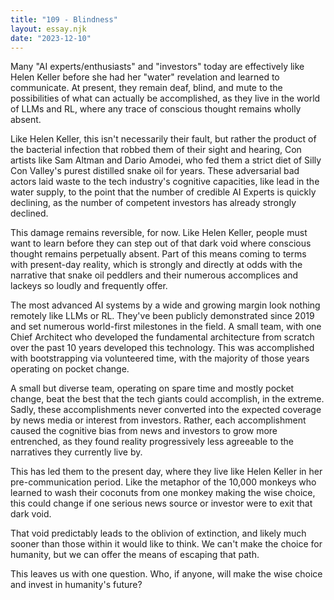 ```yaml
---
title: "109 - Blindness"
layout: essay.njk
date: "2023-12-10"
---
```


Many "AI experts/enthusiasts" and "investors" today are effectively like Helen Keller before she had her "water" revelation and learned to communicate. At present, they remain deaf, blind, and mute to the possibilities of what can actually be accomplished, as they live in the world of LLMs and RL, where any trace of conscious thought remains wholly absent.

Like Helen Keller, this isn't necessarily their fault, but rather the product of the bacterial infection that robbed them of their sight and hearing, Con artists like Sam Altman and Dario Amodei, who fed them a strict diet of Silly Con Valley's purest distilled snake oil for years. These adversarial bad actors laid waste to the tech industry's cognitive capacities, like lead in the water supply, to the point that the number of credible AI Experts is quickly declining, as the number of competent investors has already strongly declined.

This damage remains reversible, for now. Like Helen Keller, people must want to learn before they can step out of that dark void where conscious thought remains perpetually absent. Part of this means coming to terms with present-day reality, which is strongly and directly at odds with the narrative that snake oil peddlers and their numerous accomplices and lackeys so loudly and frequently offer.

The most advanced AI systems by a wide and growing margin look nothing remotely like LLMs or RL. They've been publicly demonstrated since 2019 and set numerous world-first milestones in the field. A small team, with one Chief Architect who developed the fundamental architecture from scratch over the past 10 years developed this technology. This was accomplished with bootstrapping via volunteered time, with the majority of those years operating on pocket change.

A small but diverse team, operating on spare time and mostly pocket change, beat the best that the tech giants could accomplish, in the extreme. Sadly, these accomplishments never converted into the expected coverage by news media or interest from investors. Rather, each accomplishment caused the cognitive bias from news and investors to grow more entrenched, as they found reality progressively less agreeable to the narratives they currently live by.

This has led them to the present day, where they live like Helen Keller in her pre-communication period. Like the metaphor of the 10,000 monkeys who learned to wash their coconuts from one monkey making the wise choice, this could change if one serious news source or investor were to exit that dark void.

That void predictably leads to the oblivion of extinction, and likely much sooner than those within it would like to think. We can't make the choice for humanity, but we can offer the means of escaping that path.

This leaves us with one question. Who, if anyone, will make the wise choice and invest in humanity's future?

